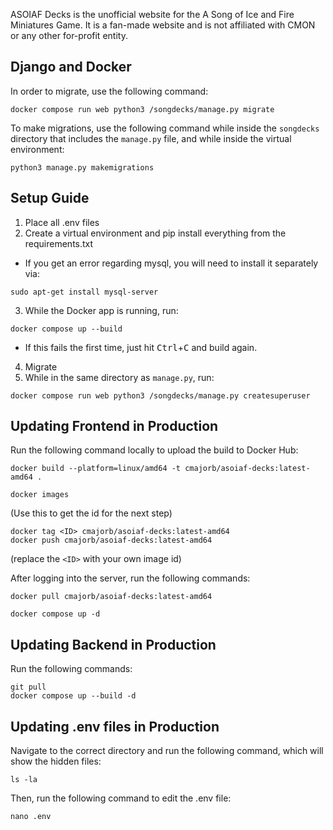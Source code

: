 ASOIAF Decks is the unofficial website for the A Song of Ice and Fire Miniatures Game. It is a fan-made website and is not affiliated with CMON or any other for-profit entity.

## Django and Docker

In order to migrate, use the following command:
```
docker compose run web python3 /songdecks/manage.py migrate
```

To make migrations, use the following command while inside the `songdecks` directory that includes the `manage.py` file, and while inside the virtual environment:
```
python3 manage.py makemigrations
```

## Setup Guide

1. Place all .env files
2. Create a virtual environment and pip install everything from the requirements.txt
  - If you get an error regarding mysql, you will need to install it separately via:
```
sudo apt-get install mysql-server
```
3. While the Docker app is running, run:
```
docker compose up --build
```
  - If this fails the first time, just hit <kbd>Ctrl</kbd>+<kbd>C</kbd> and build again.
4. Migrate
5. While in the same directory as `manage.py`, run:
```
docker compose run web python3 /songdecks/manage.py createsuperuser
```

## Updating Frontend in Production

Run the following command locally to upload the build to Docker Hub:
```
docker build --platform=linux/amd64 -t cmajorb/asoiaf-decks:latest-amd64 .
```
```
docker images
```
(Use this to get the id for the next step)
```
docker tag <ID> cmajorb/asoiaf-decks:latest-amd64
docker push cmajorb/asoiaf-decks:latest-amd64
```
(replace the `<ID>` with your own image id)

After logging into the server, run the following commands:
```
docker pull cmajorb/asoiaf-decks:latest-amd64
```
```
docker compose up -d
```
## Updating Backend in Production

Run the following commands:

```
git pull
docker compose up --build -d
```

## Updating .env files in Production

Navigate to the correct directory and run the following command, which will show the hidden files:

```
ls -la
```
  
Then, run the following command to edit the .env file:
  
```
nano .env
```